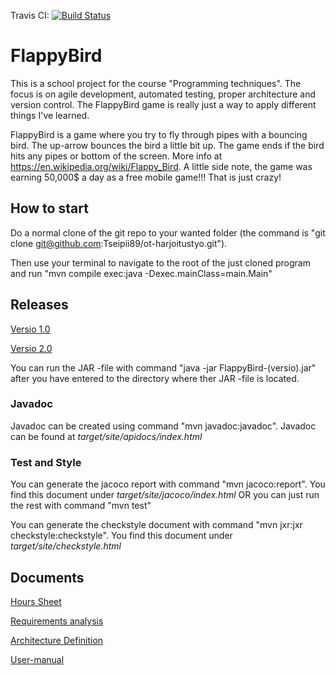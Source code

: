 Travis CI: [![Build Status](https://travis-ci.org/Tseipii89/ot-harjoitustyo.svg?branch=master)](https://travis-ci.org/Tseipii89/ot-harjoitustyo)

# FlappyBird #

This is a school project for the course "Programming techniques". The focus is on agile development, automated testing, proper architecture and version control. The FlappyBird game is really just a way to apply different things I've learned.

FlappyBird is a game where you try to fly through pipes with a bouncing bird. The up-arrow bounces the bird a little bit up. The game ends if the bird hits any pipes or bottom of the screen. More info at <https://en.wikipedia.org/wiki/Flappy_Bird>. A little side note, the game was earning 50,000$ a day as a free mobile game!!! That is just crazy!

## How to start ##

Do a normal clone of the git repo to your wanted folder (the command is "git clone git@github.com:Tseipii89/ot-harjoitustyo.git").

Then use your terminal to navigate to the root of the just cloned program and run "mvn compile exec:java -Dexec.mainClass=main.Main"

## Releases ##

[Versio 1.0](https://github.com/Tseipii89/ot-harjoitustyo/releases/tag/Viikko5)

[Versio 2.0](https://github.com/Tseipii89/ot-harjoitustyo/releases/tag/Viikko6)

You can run the JAR -file with command "java -jar FlappyBird-(versio).jar" after you have entered to the directory where ther JAR -file is located.

### Javadoc ###

Javadoc can be created using command "mvn javadoc:javadoc". Javadoc can be found at *target/site/apidocs/index.html*

### Test and Style ###

You can generate the jacoco report with command "mvn jacoco:report". You find this document under *target/site/jacoco/index.html* OR you can just run the rest with command "mvn test"

You can generate the checkstyle document with command "mvn jxr:jxr checkstyle:checkstyle". You find this document under *target/site/checkstyle.html*

## Documents ##

[Hours Sheet](/documents/hourSheet.md)

[Requirements analysis](/documents/Requirements.md)

[Architecture Definition](/documents/architectureDefinition.md)

[User-manual](/documents/user-manual.md)



